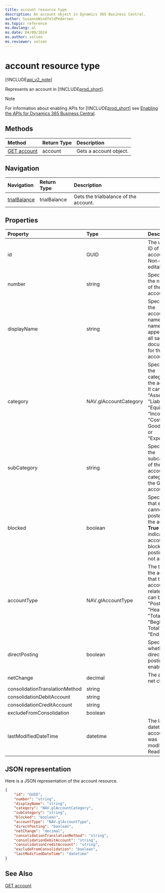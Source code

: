 ```yaml
---
title: account resource type  
description: An account object in Dynamics 365 Business Central.
author: SusanneWindfeldPedersen
ms.topic: reference
ms.devlang: al
ms.date: 04/09/2024
ms.author: solsen
ms.reviewer: solsen
---
```


# account resource type

[!INCLUDE[api_v2_note](../../../includes/api_v2_note.md)]

<!-- START>DO_NOT_EDIT -->
<!-- IMPORTANT:Do not edit any of the content between here and the END>DO_NOT_EDIT. -->
Represents an account in [!INCLUDE[prod_short](../../../includes/prod_short.md)].

> [!NOTE]
> For information about enabling APIs for [!INCLUDE[prod_short](../../../includes/prod_short.md)] see [Enabling the APIs for Dynamics 365 Business Central](../enabling-apis-for-dynamics-nav.md).

## Methods

| Method | Return Type|Description |
|:--------------------|:-----------|:-------------------------|
|[GET account](../api/dynamics_account_get.md)|account|Gets a account object.|


## Navigation

| Navigation |Return Type| Description |
|:----------|:----------|:-----------------|
|[trialBalance](dynamics_trialbalance.md)|trialBalance |Gets the trialbalance of the account.|

## Properties

| Property           | Type   |Description     |
|:-------------------|:-------|:---------------|
|id|GUID|The unique ID of the account. Non-editable.|
|number|string|Specifies the number of the account.|
|displayName|string|Specifies the account's name. This name will appear on all sales documents for the account.|
|category|NAV.glAccountCategory|Specifies the category of the account. It can be " ", "Assets", "Liabilities", "Equity", "Income", "Cost of Goods Sold" or "Expense".|
|subCategory|string|Specifies the subcategory of the account category of the G/L account.|
|blocked|boolean|Specifies that entries cannot be posted to the account. **True** indicates account is blocked and posting is not allowed.|
|accountType|NAV.glAccountType|The type of the account that the account is related to. It can be "Posting", "Heading", "Total", "Begin Total" or "End Total".|
|directPosting|boolean|Specifies whether direct posting is enabled.|
|netChange|decimal|The account net change. |
|consolidationTranslationMethod|string||
|consolidationDebitAccount|string||
|consolidationCreditAccount|string||
|excludeFromConsolidation|boolean||
|lastModifiedDateTime|datetime|The last datetime the account was modified. Read-Only.|

## JSON representation

Here is a JSON representation of the account resource.


```json
{
    "id": "GUID",
    "number": "string",
    "displayName": "string",
    "category": "NAV.glAccountCategory",
    "subCategory": "string",
    "blocked": "boolean",
    "accountType": "NAV.glAccountType",
    "directPosting": "boolean",
    "netChange": "decimal",
    "consolidationTranslationMethod": "string",
    "consolidationDebitAccount": "string",
    "consolidationCreditAccount": "string",
    "excludeFromConsolidation": "boolean",
    "lastModifiedDateTime": "datetime"
}
```
<!-- IMPORTANT: END>DO_NOT_EDIT -->



## See Also
[GET account](../api/dynamics_account_Get.md)
